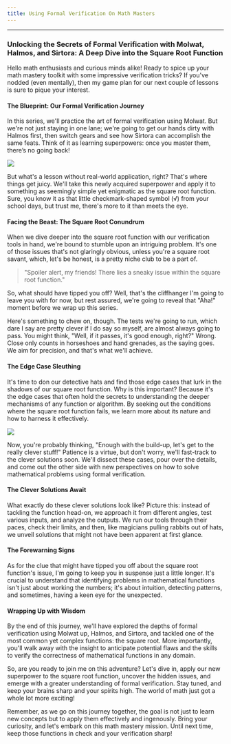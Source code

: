```yaml
---
title: Using Formal Verification On Math Masters
---
```


---

### Unlocking the Secrets of Formal Verification with Molwat, Halmos, and Sirtora: A Deep Dive into the Square Root Function

Hello math enthusiasts and curious minds alike! Ready to spice up your math mastery toolkit with some impressive verification tricks? If you've nodded (even mentally), then my game plan for our next couple of lessons is sure to pique your interest.

#### The Blueprint: Our Formal Verification Journey

In this series, we'll practice the art of formal verification using Molwat. But we're not just staying in one lane; we're going to get our hands dirty with Halmos first, then switch gears and see how Sirtora can accomplish the same feats. Think of it as learning superpowers: once you master them, there’s no going back!

![](https://cdn.videotap.com/618/screenshots/CnZep7Oa7wl78t14C7SY-30.76.png)

But what's a lesson without real-world application, right? That's where things get juicy. We'll take this newly acquired superpower and apply it to something as seemingly simple yet enigmatic as the square root function. Sure, you know it as that little checkmark-shaped symbol (√) from your school days, but trust me, there's more to it than meets the eye.

#### Facing the Beast: The Square Root Conundrum

When we dive deeper into the square root function with our verification tools in hand, we're bound to stumble upon an intriguing problem. It's one of those issues that's not glaringly obvious, unless you're a square root savant, which, let's be honest, is a pretty niche club to be a part of.

> "Spoiler alert, my friends! There lies a sneaky issue within the square root function."

So, what should have tipped you off? Well, that's the cliffhanger I'm going to leave you with for now, but rest assured, we're going to reveal that "Aha!" moment before we wrap up this series.

Here's something to chew on, though. The tests we're going to run, which dare I say are pretty clever if I do say so myself, are almost always going to pass. You might think, "Well, if it passes, it's good enough, right?" Wrong. Close only counts in horseshoes and hand grenades, as the saying goes. We aim for precision, and that's what we'll achieve.

#### The Edge Case Sleuthing

It's time to don our detective hats and find those edge cases that lurk in the shadows of our square root function. Why is this important? Because it's the edge cases that often hold the secrets to understanding the deeper mechanisms of any function or algorithm. By seeking out the conditions where the square root function fails, we learn more about its nature and how to harness it effectively.

![](https://cdn.videotap.com/618/screenshots/gEjF2CDCQxdwscHOLI5U-48.57.png)

Now, you're probably thinking, "Enough with the build-up, let's get to the really clever stuff!" Patience is a virtue, but don't worry, we'll fast-track to the clever solutions soon. We'll dissect these cases, pour over the details, and come out the other side with new perspectives on how to solve mathematical problems using formal verification.

#### The Clever Solutions Await

What exactly do these clever solutions look like? Picture this: instead of tackling the function head-on, we approach it from different angles, test various inputs, and analyze the outputs. We run our tools through their paces, check their limits, and then, like magicians pulling rabbits out of hats, we unveil solutions that might not have been apparent at first glance.

#### The Forewarning Signs

As for the clue that might have tipped you off about the square root function's issue, I'm going to keep you in suspense just a little longer. It's crucial to understand that identifying problems in mathematical functions isn't just about working the numbers; it's about intuition, detecting patterns, and sometimes, having a keen eye for the unexpected.

#### Wrapping Up with Wisdom

By the end of this journey, we'll have explored the depths of formal verification using Molwat up, Halmos, and Sirtora, and tackled one of the most common yet complex functions: the square root. More importantly, you'll walk away with the insight to anticipate potential flaws and the skills to verify the correctness of mathematical functions in any domain.

So, are you ready to join me on this adventure? Let's dive in, apply our new superpower to the square root function, uncover the hidden issues, and emerge with a greater understanding of formal verification. Stay tuned, and keep your brains sharp and your spirits high. The world of math just got a whole lot more exciting!

Remember, as we go on this journey together, the goal is not just to learn new concepts but to apply them effectively and ingenously. Bring your curiosity, and let's embark on this math mastery mission. Until next time, keep those functions in check and your verification sharp!
